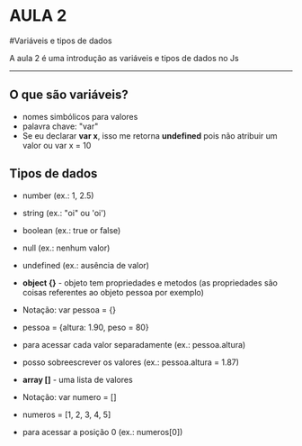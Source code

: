 # AULA 2
#Variáveis e tipos de dados

A aula 2 é uma introdução as variáveis e tipos de dados no Js

----

## O que são variáveis?
- nomes simbólicos para valores
- palavra chave: "var" 
- Se eu declarar **var x**, isso me retorna **undefined** pois não atribuir um valor ou var x = 10

## Tipos de dados
- number (ex.: 1, 2.5)
- string (ex.: "oi" ou 'oi')
- boolean (ex.: true or false)
- null (ex.: nenhum valor)
- undefined (ex.: ausência de valor)

- **object {}** - objeto tem propriedades e metodos (as propriedades são coisas referentes ao objeto pessoa por exemplo)

- Notação: var pessoa = {}

- pessoa = {altura: 1.90, peso = 80}

- para acessar cada valor separadamente (ex.: pessoa.altura)

- posso sobreescrever os valores (ex.: pessoa.altura = 1.87)


- **array []** - uma lista de valores

- Notação: var numero = []

- numeros = [1, 2, 3, 4, 5]
- para acessar a posição 0 (ex.: numeros[0])
